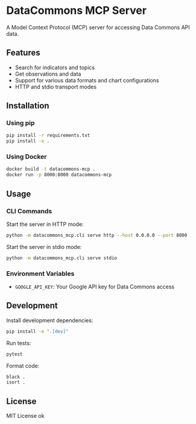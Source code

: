 # DataCommons MCP Server

A Model Context Protocol (MCP) server for accessing Data Commons API data.

## Features

- Search for indicators and topics
- Get observations and data
- Support for various data formats and chart configurations
- HTTP and stdio transport modes

## Installation

### Using pip

```bash
pip install -r requirements.txt
pip install -e .
```

### Using Docker

```bash
docker build -t datacommons-mcp .
docker run -p 8000:8000 datacommons-mcp
```

## Usage

### CLI Commands

Start the server in HTTP mode:

```bash
python -m datacommons_mcp.cli serve http --host 0.0.0.0 --port 8000
```

Start the server in stdio mode:

```bash
python -m datacommons_mcp.cli serve stdio
```

### Environment Variables

- `GOOGLE_API_KEY`: Your Google API key for Data Commons access

## Development

Install development dependencies:

```bash
pip install -e ".[dev]"
```

Run tests:

```bash
pytest
```

Format code:

```bash
black .
isort .
```

## License

MIT License
ok
